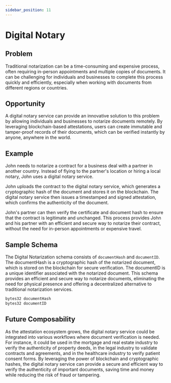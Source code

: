 ```yaml
---
sidebar_position: 11
---
```


# Digital Notary

## Problem
Traditional notarization can be a time-consuming and expensive process, often requiring in-person appointments and multiple copies of documents. It can be challenging for individuals and businesses to complete this process quickly and efficiently, especially when working with documents from different regions or countries.

## Opportunity
A digital notary service can provide an innovative solution to this problem by allowing individuals and businesses to notarize documents remotely. By leveraging blockchain-based attestations, users can create immutable and tamper-proof records of their documents, which can be verified instantly by anyone, anywhere in the world.

## Example
John needs to notarize a contract for a business deal with a partner in another country. Instead of flying to the partner's location or hiring a local notary, John uses a digital notary service.

John uploads the contract to the digital notary service, which generates a cryptographic hash of the document and stores it on the blockchain. The digital notary service then issues a timestamped and signed attestation, which confirms the authenticity of the document.

John's partner can then verify the certificate and document hash to ensure that the contract is legitimate and unchanged. This process provides John and his partner with an efficient and secure way to notarize their contract, without the need for in-person appointments or expensive travel.

## Sample Schema
The Digital Notarization schema consists of `documentHash` and `documentID`. The documentHash is a cryptographic hash of the notarized document, which is stored on the blockchain for secure verification. The documentID is a unique identifier associated with the notarized document. This schema provides an efficient and secure way to notarize documents, eliminating the need for physical presence and offering a decentralized alternative to traditional notarization services.

```jsx
bytes32 documentHash
bytes32 documentID
```

## Future Composability
As the attestation ecosystem grows, the digital notary service could be integrated into various workflows where document verification is needed. For instance, it could be used in the mortgage and real estate industry to verify the authenticity of property deeds, in the legal industry to validate contracts and agreements, and in the healthcare industry to verify patient consent forms. By leveraging the power of blockchain and cryptographic hashes, the digital notary service can provide a secure and efficient way to verify the authenticity of important documents, saving time and money while reducing the risk of fraud or tampering.


